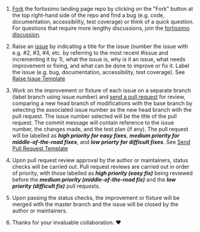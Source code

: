 1) [Fork]() the fortissimo landing page repo by clicking on the "Fork" button at the top right-hand side of the repo and 
find a bug (e.g. code, documentation, accessibility, test coverage) or think of a quick question. 
For questions that require more lengthy discussions, join the [fortissimo discussion]().

2) Raise an [issue](https://github.com/fortissimo-ff/fortissimo-landing-page/issues/new) by indicating a title for the issue (number the issue with e.g. #2, #3, #4, etc. by referring to the most recent #issue and incrementing it by 1), 
what the issue is, why is it an issue, what needs improvement or fixing, and what can be done to improve or fix it. 
Label the issue (e.g. bug, documentation, accessibility, test coverage). See [Raise Issue Template]()

3) Work on the improvement or fixture of each issue on a separate branch (label branch using issue number) and [send a pull request]() for review, 
comparing a new head branch of modifications with the base branch by selecting the associated issue number as the new head branch with the pull request. 
The issue number selected will be the title of the pull request. The commit message will contain reference to the issue number, the changes made, and the test plan (if any). 
The pull request will be labelled as **_high priority for easy fixes_**, **_medium priority for middle-of-the-road fixes_**, and **_low priorty for difficult fixes_**. 
See [Send Pull Request Template]()

4) Upon pull request review approval by the author or maintainers, status checks will be carried out. 
Pull request reviews are carried out in order of priority, with those labelled as 
**_high priority (easy fix)_** being reviewed before the **_medium priority (middle-of-the-road fix)_** and the **_low priority (difficult fix)_** pull requests.

5) Upon passing the status checks, the improvement or fixture will be merged with the master branch and the issue will be closed by the author or maintainers.
 
6) Thanks for your invaluable collaboration. :heart:
